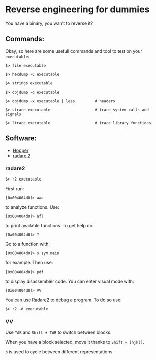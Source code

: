 # Reverse engineering for dummies

You have a binary, you wan't to reverse it?

## Commands:

Okay, so here are some usefull commands and tool to test on your `executable`:

```console
$> file executable
```

```console
$> hexdump -C executable
```

```console
$> strings executable
```

```console
$> objdump -d executable
```

```console
$> objdump -x executable | less         # headers
```

```console
$> strace executable                    # trace system calls and signals
```

```console
$> ltrace executable                    # trace library functions
```

## Software:

- [Hopper](https://www.hopperapp.com/)
- [radare 2](https://github.com/radare/radare2)

### radare2

```console
$> r2 executable
```

First run:

```
[0x004004d0]> aaa
```

to analyze functions. Use:

```
[0x004004d0]> afl
```

to print available functions. To get help do:

```
[0x004004d0]> ?
```

Go to a function with:

```
[0x004004d0]> s sym.main
```

for example. Then use:

```
[0x004004d0]> pdf
```

to display disassembler code. You can enter visual mode with:

```
[0x004004d0]> VV
```

You can use Radare2 to debug a program. To do so use:

```
$> r2 -d executable
```

### VV 

Use `TAB` and `Shift + TAB` to switch between blocks.

When you have a block selected, move it thanks to `Shift + [hjkl]`.

`p` is used to cycle between different representations.
